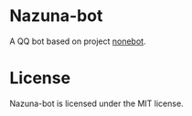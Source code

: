 # Nazuna-bot

A QQ bot based on project [nonebot](https://github.com/nonebot/nonebot).

# License

Nazuna-bot is licensed under the MIT license.